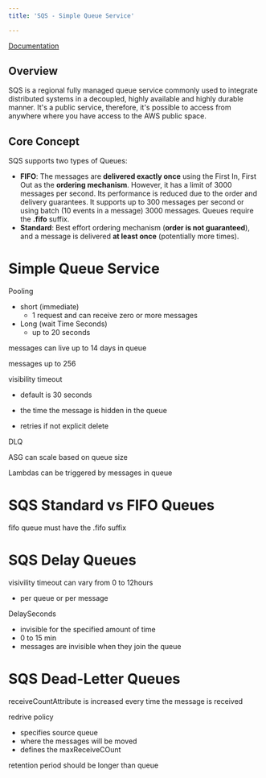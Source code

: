 ```yaml
---
title: 'SQS - Simple Queue Service'

---
```


[Documentation](https://docs.aws.amazon.com/sqs/index.html)

## Overview

SQS is a regional fully managed queue service commonly used to integrate distributed systems in a decoupled, highly available and highly durable manner. It's a public service, therefore, it's possible to access from anywhere where you have access to the AWS public space.

## Core Concept

SQS supports two types of Queues:

- **FIFO**: The messages are **delivered exactly once** using the First In, First Out as the **ordering mechanism**. However, it has a limit of 3000 messages per second. Its performance is reduced due to the order and delivery guarantees. It supports up to 300 messages per second or using batch (10 events in a message) 3000 messages. Queues require the **.fifo** suffix.
- **Standard**: Best effort ordering mechanism (**order is not guaranteed**), and a message is delivered **at least once** (potentially more times).

# Simple Queue Service



Pooling

- short (immediate)
  - 1 request and can receive zero or more messages
- Long (wait Time Seconds)
  - up to 20 seconds

messages can live up to 14 days in queue

messages up to 256

visibility timeout

- default is 30 seconds

- the time the message is hidden in the queue
- retries if not explicit delete

DLQ

ASG can scale based on queue size

Lambdas can be triggered by messages in queue

#  SQS Standard vs FIFO Queues

fifo queue must have the .fifo suffix

# SQS Delay Queues

visivility timeout can vary from 0 to 12hours

- per queue or per message



DelaySeconds

- invisible for the specified amount of time
- 0 to 15 min
- messages are invisible when they join the queue

# SQS Dead-Letter Queues

receiveCountAttribute is increased every time the message is received

redrive policy

- specifies source queue
- where the messages will be moved
- defines the maxReceiveCOunt

retention period should be longer than queue




